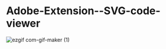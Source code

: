 ﻿# Adobe-Extension--SVG-code-viewer
![ezgif com-gif-maker (1)](https://user-images.githubusercontent.com/44200760/160299541-b8fbd4e8-329d-4634-ae26-f57211214977.gif)
